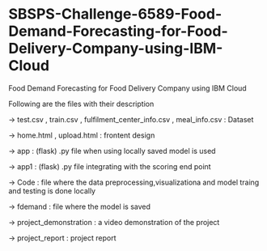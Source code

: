 # SBSPS-Challenge-6589-Food-Demand-Forecasting-for-Food-Delivery-Company-using-IBM-Cloud
Food Demand Forecasting for Food Delivery Company using IBM Cloud

Following are the files with their description

-> test.csv , train.csv , fulfilment_center_info.csv , meal_info.csv : Dataset

-> home.html , upload.html : frontent design

-> app : (flask) .py file  when using locally saved model is used

-> app1 : (flask) .py file integrating with the scoring end point

-> Code : file where the data preprocessing,visualizationa and model traing and testing is done locally

-> fdemand : file where the model is saved 

-> project_demonstration : a video demonstration of the project

-> project_report : project report
